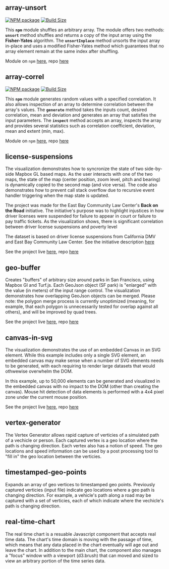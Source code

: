 ## array-unsort

[![NPM package][npm-img]][npm-url]
[![Build Size][build-size-img]][build-size-url]

This **`npm`** module shuffles an arbitrary array. The module offers two methods: **`unsort`** method shuffles and returns a copy of the input array using the **Fisher-Yates** algorithm. The **`unsortInplace`** method unsorts the input array in-place and uses a modified Fisher-Yates method which guarantees that no array element remain at the same index after shuffling.

Module on `npm` [here](https://www.npmjs.com/package/array-unsort), repo [here](https://github.com/boeric/array-unsort)

## array-correl

[![NPM package][npm-img-array-correl]][npm-url-array-correl]
[![Build Size][build-size-img-array-correl]][build-size-url-array-correl]

This **`npm`** module generates random values with a specified correlation. It also allows inspection of an array to determine correlation between the array's values. The **`generate`** method takes the inputs count, desired correlation, mean and deviation and generates an array that satisfies the input parameters. The **`inspect`** method accepts an array, inspects the array and provides several statistics such as correlation coefficient, deviation, mean and extent (min, max).

Module on `npm` [here](https://www.npmjs.com/package/array-correl), repo [here](https://github.com/boeric/array-correl)

## license-suspensions

The visualization demonstrates how to syncronize the state of two side-by-side Mapbox GL based maps. As the user interacts with one of the two maps, the state of the map (center position, zoom level, pitch and bearing) is dynamically copied to the second map (and vice versa). The code also demonstrates how to prevent call stack overflow due to recursive event handler triggering when the map state is updated.

The project was made for the East Bay Community Law Center's **Back on the Road** initiative. The initiative's purpose was to highlight injustices in how driver licenses were suspended for failure to appear in court or failure to pay traffic tickets. As the visualization shows, there is significant correlation between driver license suspensions and poverty level 

The dataset is based on driver license suspensions from California DMV and East Bay Community Law Center. See the initiative description [here](https://ebclc.org/backontheroad/problem/)

See the project live [here](https://boeric.github.io/license-suspensions/), repo [here](https://github.com/boeric/license-suspensions)
## geo-buffer

Creates "buffers" of arbitrary size around parks in San Francisco, using Mapbox Gl and Turf.js. Each GeoJson object (SF park) is "enlarged" with the value (in meters) of the input range control. The visualization demonstrates how overlapping GeoJson objects can be merged. Please note: the polygon merge process is currently unoptimized (meaning, for example, that each polygon is unnecessarily tested for overlap against all others), and will be improved by quad trees.

See the project live [here](https://boeric.github.io/geo-buffer/), repo [here](https://github.com/boeric/geo-buffer)

## canvas-in-svg

The visualization demonstrates the use of an embedded Canvas in an SVG element. While this example includes only a single SVG element, an embedded canvas may make sense when a number of SVG elements needs to be generated, with each requiring to render large datasets that would othwewise overwhelm the DOM.

In this example, up to 50,000 elements can be generated and visualized in the embedded canvas with no impact to the DOM (other than creating the canvas). Mouse hit detection of data elements is performed with a 4x4 pixel zone under the current mouse position. 

See the project live [here](http://boeric.github.io/canvas-in-svg/), repo [here](https://github.com/boeric/canvas-in-svg)

## vertex-generator

The Vertex Generator allows rapid capture of verticies of a simulated path of a vechicle or person. Each captured vertex is a geo location where the path is changing direction. Each vertex also has a notion of speed. The geo locations and speed information can be used by a post processing tool to "fill in" the geo location between the verticies.

## timestamped-geo-points

Expands an array of geo vertices to timestamped geo points. Previously captured verticies (input file) indicate geo locations where a geo path is changing direction. For example, a vehicle's path along a road may be captured with a set of verticies, each of which indicate where the vechicle's path is changing direction. 

## real-time-chart

The real time chart is a resuable Javascript component that accepts real time data. The chart's time domain is moving with the passage of time, which means that any data placed in the chart eventually will age out and leave the chart. In addition to the main chart, the component also manages a "focus" window with a viewport (d3.brush) that can moved and sized to view an arbitrary portion of the time series data.




[npm-img]: https://img.shields.io/npm/v/array-unsort.svg
[npm-url]: https://npmjs.org/package/array-unsort
[build-size-img]: https://img.shields.io/bundlephobia/minzip/array-unsort.svg
[build-size-url]: https://bundlephobia.com/result?p=array-unsort

[npm-img-array-correl]: https://img.shields.io/npm/v/array-correl.svg
[npm-url-array-correl]: https://npmjs.org/package/array-correl
[build-size-img-array-correl]: https://img.shields.io/bundlephobia/minzip/array-correl.svg
[build-size-url-array-correl]: https://bundlephobia.com/result?p=array-correl
